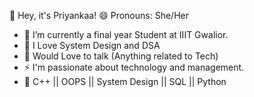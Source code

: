 👋 Hey, it's Priyankaa! 😄 Pronouns: She/Her
- 🔭 I’m currently a final year Student at IIIT Gwalior.
- 👯 I Love System Design and DSA 
- 💬 Would Love to talk (Anything related to Tech) 
- ⚡ I'm passionate about technology and management.
- 🌟 C++ || OOPS || System Design || SQL || Python
  


<!---
p21211/p21211 is a ✨ special ✨ repository because its `README.md` (this file) appears on your GitHub profile.
You can click the Preview link to take a look at your changes.
--->
